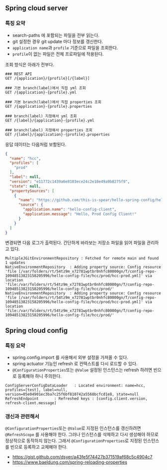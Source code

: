 ## Spring cloud server

### 특징 요약

- search-paths 에 포함되는 파일을 전부 읽는다.
- git 설정한 경우 git update 마다 정보를 갱신한다.
- `application name`과 `profile` 기준으로 파일을 조회한다.
- `profile`이 없는 파일은 전체 프로파일에 적용된다.

조회 방식은 아래가 전부다.

```http request
### REST API
GET /{application}/{profile}[/{label}]

### 기본 branch(label)에서 직접 yml 조회
GET /{application}-{profile}.yml

### 기본 branch(label)에서 직접 properties 조회
GET /{application}-{profile}.properties

### branch(label) 지정해서 yml 조회
GET /{label}/{application}-{profile}.yml

### branch(label) 지정해서 properties 조회
GET /{label}/{application}-{profile}.properties
```

응답 데이터는 다음처럼 보함된다.

```json
{
  "name": "hcc",
  "profiles": [
    "prod"
  ],
  "label": null,
  "version": "e11772c1439a6e8183ece24c2e18e49a9b8275f9",
  "state": null,
  "propertySources": [
    {
      "name": "https://github.com/this-is-spear/hello-spring-config/hello-config-file/hcc/prod/hcc-prod.yml",
      "source": {
        "application.name": "hello-config-client",
        "application.message": "Hello, Prod Config Client!"
      }
    }
  ]
}
```

변경되면 다음 로그가 출력된다.
간단하게 바라보는 저장소 파일을 읽어 파일을 관리하고 있다.

```log
MultipleJGitEnvironmentRepository : Fetched for remote main and found 1 updates
NativeEnvironmentRepository  : Adding property source: Config resource 'file [/var/folders/rt/54tz9m_x72781wptbr0nhfc80000gn/T/config-repo-10948513823158205996/hello-config-file/hcc/prod/hcc-prod.yml]' via location 'file:/var/folders/rt/54tz9m_x72781wptbr0nhfc80000gn/T/config-repo-10948513823158205996/hello-config-file/hcc/prod/'
NativeEnvironmentRepository  : Adding property source: Config resource 'file [/var/folders/rt/54tz9m_x72781wptbr0nhfc80000gn/T/config-repo-10948513823158205996/hello-config-file/hcc/prod/hcc-prod.yml]' via location 'file:/var/folders/rt/54tz9m_x72781wptbr0nhfc80000gn/T/config-repo-10948513823158205996/hello-config-file/hcc/prod/'
```

## Spring cloud config

### 특징 요약

- spring.config.import 를 사용해서 외부 설정을 가져올 수 있다.
- spring actuator 기능인 refresh 로 컨텍스트를 다시 로드할 수 있다. 
- `@ConfigurationProperties`또는 `@Value` 설정된 인스턴스는 refresh 하려면 빈으로 등록해야 하니 주의한다.

```log
ConfigServerConfigDataLoader   : Located environment: name=hcc, profiles=[test], label=null, version=05e04901ec3ba7c25f6bf810742a5568bcfcd1e8, state=null
RefreshEndpoint       : Refreshed keys : [config.client.version, refresh-client.message]
```

### 갱신과 관련해서

`@ConfigurationProperties`또는 `@Value`로 지정된 인스턴스를 갱신하려면 `@RefreshScope` 를 사용해야 한다.
그러나 인스턴스를 삭제하고 다시 생성해야 하므로 정상적으로 동작하지 않는다.
그래서 `@ConfigurationProperties`로 지정된 인스턴스를 빈으로 등록하고 교체해야 한다.

- https://gist.github.com/dsyer/a43fe5f74427b371519af68c5c4904c7
- https://www.baeldung.com/spring-reloading-properties


